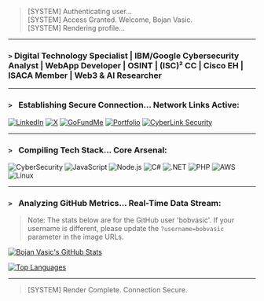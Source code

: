 > [SYSTEM] Authenticating user...\
> [SYSTEM] Access Granted. Welcome, Bojan Vasic.\
> [SYSTEM] Rendering profile...

---

### **`>` Digital Technology Specialist | IBM/Google Cybersecurity Analyst | WebApp Developer | OSINT | (ISC)² CC | Cisco EH | ISACA Member | Web3 & AI Researcher**

---

### `> ` **Establishing Secure Connection... Network Links Active:**

[![LinkedIn](https://img.shields.io/badge/LinkedIn-0A66C2?style=for-the-badge&logo=linkedin&logoColor=white)](https://www.linkedin.com/in/bobvasic/)
[![X](https://img.shields.io/badge/X-000000?style=for-the-badge&logo=x&logoColor=white)](https://x.com/S0LMINT)
[![GoFundMe](https://img.shields.io/badge/GoFundMe-00B964?style=for-the-badge&logo=gofundme&logoColor=white)](https://www.gofundme.com/f/solmint/)
[![Portfolio](https://img.shields.io/badge/Portfolio-34D399?style=for-the-badge)](https://bojanvasic.link)
[![CyberLink Security](https://img.shields.io/badge/CyberLink_Sec-DC2626?style=for-the-badge)](https://cyberlinksec.com/)

---

### `> ` **Compiling Tech Stack... Core Arsenal:**

![CyberSecurity](https://img.shields.io/badge/CyberSecurity-0078D4?style=for-the-badge)
![JavaScript](https://img.shields.io/badge/JavaScript-F7DF1E?style=for-the-badge&logo=javascript&logoColor=black)
![Node.js](https://img.shields.io/badge/Node.js-339933?style=for-the-badge&logo=node.js&logoColor=white)
![C#](https://img.shields.io/badge/C%23-239120?style=for-the-badge&logo=c-sharp&logoColor=white)
![.NET](https://img.shields.io/badge/.NET-512BD4?style=for-the-badge&logo=dotnet&logoColor=white)
![PHP](https://img.shields.io/badge/PHP-777BB4?style=for-the-badge&logo=php&logoColor=white)
![AWS](https://img.shields.io/badge/Amazon_AWS-232F3E?style=for-the-badge&logo=amazon-aws&logoColor=white)
![Linux](https://img.shields.io/badge/Linux-FCC624?style=for-the-badge&logo=linux&logoColor=black)

---

### `> ` **Analyzing GitHub Metrics... Real-Time Data Stream:**

> Note: The stats below are for the GitHub user 'bobvasic'. If your username is different, please update the `?username=bobvasic` parameter in the image URLs.

[![Bojan Vasic's GitHub Stats](https://github-readme-stats.vercel.app/api?username=bobvasic&show_icons=true&theme=tokyonight&rank_icon=github&hide_border=true&bg_color=0D1117)](https://github.com/bobvasic)

[![Top Languages](https://github-readme-stats.vercel.app/api/top-langs/?username=bobvasic&layout=compact&theme=tokyonight&hide_border=true&bg_color=0D1117)](https://github.com/bobvasic)

---
> [SYSTEM] Render Complete. Connection Secure.
